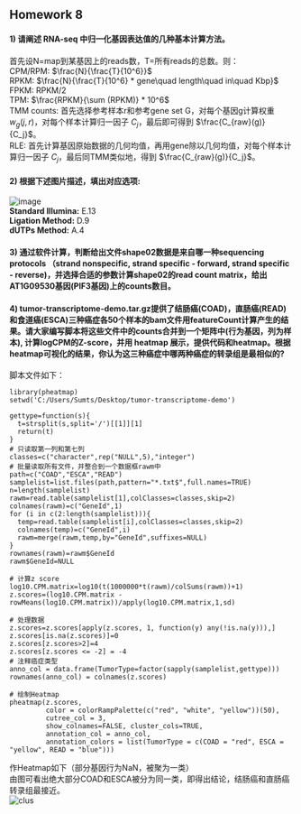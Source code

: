 ## Homework 8     
#### 1) 请阐述 RNA-seq 中归一化基因表达值的几种基本计算方法。         
首先设N=map到某基因上的reads数，T=所有reads的总数。则：         
CPM/RPM:  $\frac{N}{\frac{T}{10^6}}$      
RPKM: $\frac{N}{\frac{T}{10^6} * gene\quad length\quad in\quad Kbp}$        
FPKM: RPKM/2      
TPM: $\frac{RPKM}{\sum (RPKM)} * 10^6$     
TMM counts: 首先选择参考样本r和参考gene set G，对每个基因g计算权重 $w_g(j,r)$，对每个样本计算归一因子 $C_j$，最后即可得到 $\frac{C_{raw}(g)}{C_j}$。            
RLE: 首先计算基因原始数据的几何均值，再用gene除以几何均值，对每个样本计算归一因子 $C_j$，最后同TMM类似地，得到 $\frac{C_{raw}(g)}{C_j}$。     
     
#### 2) 根据下述图片描述，填出对应选项:    
![image](https://user-images.githubusercontent.com/126166219/233662385-dd3a3aad-66d3-40e6-b3ce-e5915a0dd62b.png)    
**Standard Illumina:** E.13     
**Ligation Method:** D.9    
**dUTPs Method:** A.4    
    
#### 3) 通过软件计算，判断给出文件shape02数据是来自哪一种sequencing protocols （strand nonspecific, strand specific - forward, strand specific - reverse)，并选择合适的参数计算shape02的read count matrix，给出AT1G09530基因(PIF3基因)上的counts数目。         




#### 4) tumor-transcriptome-demo.tar.gz提供了结肠癌(COAD)，直肠癌(READ)和食道癌(ESCA)三种癌症各50个样本的bam文件用featureCount计算产生的结果。请大家编写脚本将这些文件中的counts合并到一个矩阵中(行为基因，列为样本), 计算logCPM的Z-score，并用 heatmap 展示，提供代码和heatmap。根据heatmap可视化的结果，你认为这三种癌症中哪两种癌症的转录组是最相似的?        
脚本文件如下：     
```
library(pheatmap)
setwd('C:/Users/Sumts/Desktop/tumor-transcriptome-demo')

gettype=function(s){
  t=strsplit(s,split='/')[[1]][1]
  return(t)
}
# 只读取第一列和第七列
classes=c("character",rep("NULL",5),"integer")
# 批量读取所有文件，并整合到一个数据框rawm中
path=c("COAD","ESCA","READ")
samplelist=list.files(path,pattern="*.txt$",full.names=TRUE)
n=length(samplelist)
rawm=read.table(samplelist[1],colClasses=classes,skip=2)
colnames(rawm)=c("GeneId",1)
for (i in c(2:length(samplelist))){
  temp=read.table(samplelist[i],colClasses=classes,skip=2)
  colnames(temp)=c("GeneId",i)
  rawm=merge(rawm,temp,by="GeneId",suffixes=NULL)
}
rownames(rawm)=rawm$GeneId
rawm$GeneId=NULL

# 计算z score
log10.CPM.matrix=log10(t(1000000*t(rawm)/colSums(rawm))+1)
z.scores=(log10.CPM.matrix - rowMeans(log10.CPM.matrix))/apply(log10.CPM.matrix,1,sd)

# 处理数据
z.scores=z.scores[apply(z.scores, 1, function(y) any(!is.na(y))),]
z.scores[is.na(z.scores)]=0
z.scores[z.scores>2]=4
z.scores[z.scores <= -2] = -4
# 注释癌症类型
anno_col = data.frame(TumorType=factor(sapply(samplelist,gettype)))
rownames(anno_col) = colnames(z.scores)

# 绘制Heatmap
pheatmap(z.scores,
         color = colorRampPalette(c("red", "white", "yellow"))(50),
         cutree_col = 3,
         show_colnames=FALSE, cluster_cols=TRUE,
         annotation_col = anno_col,
         annotation_colors = list(TumorType = c(COAD = "red", ESCA = "yellow", READ = "blue")))

```
作Heatmap如下（部分基因行为NaN，被聚为一类）    
由图可看出绝大部分COAD和ESCA被分为同一类，即得出结论，结肠癌和直肠癌转录组最接近。     
![clus](https://user-images.githubusercontent.com/126166219/233792220-1d3a6e59-25cc-4300-832f-3b1f20ab13c8.png)
